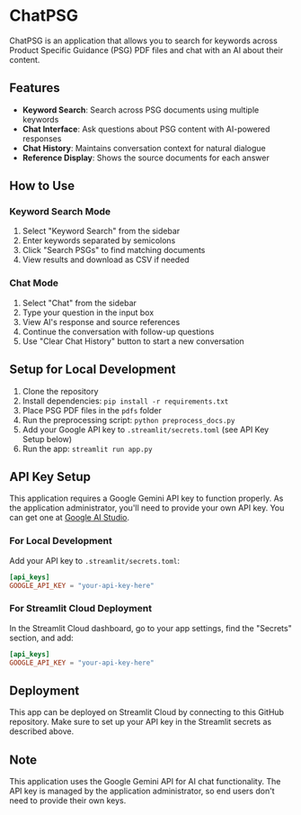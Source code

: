 # ChatPSG

ChatPSG is an application that allows you to search for keywords across Product Specific Guidance (PSG) PDF files and chat with an AI about their content.

## Features

- **Keyword Search**: Search across PSG documents using multiple keywords
- **Chat Interface**: Ask questions about PSG content with AI-powered responses
- **Chat History**: Maintains conversation context for natural dialogue
- **Reference Display**: Shows the source documents for each answer

## How to Use

### Keyword Search Mode

1. Select "Keyword Search" from the sidebar
2. Enter keywords separated by semicolons
3. Click "Search PSGs" to find matching documents
4. View results and download as CSV if needed

### Chat Mode

1. Select "Chat" from the sidebar
2. Type your question in the input box
3. View AI's response and source references
4. Continue the conversation with follow-up questions
5. Use "Clear Chat History" button to start a new conversation

## Setup for Local Development

1. Clone the repository
2. Install dependencies: `pip install -r requirements.txt`
3. Place PSG PDF files in the `pdfs` folder
4. Run the preprocessing script: `python preprocess_docs.py`
5. Add your Google API key to `.streamlit/secrets.toml` (see API Key Setup below)
6. Run the app: `streamlit run app.py`

## API Key Setup

This application requires a Google Gemini API key to function properly. As the application administrator, you'll need to provide your own API key. You can get one at [Google AI Studio](https://makersuite.google.com/app/apikey).

### For Local Development

Add your API key to `.streamlit/secrets.toml`:

```toml
[api_keys]
GOOGLE_API_KEY = "your-api-key-here"
```

### For Streamlit Cloud Deployment

In the Streamlit Cloud dashboard, go to your app settings, find the "Secrets" section, and add:

```toml
[api_keys]
GOOGLE_API_KEY = "your-api-key-here"
```

## Deployment

This app can be deployed on Streamlit Cloud by connecting to this GitHub repository. Make sure to set up your API key in the Streamlit secrets as described above.

## Note

This application uses the Google Gemini API for AI chat functionality. The API key is managed by the application administrator, so end users don't need to provide their own keys. 